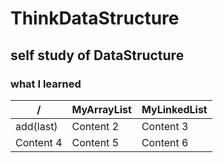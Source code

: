 # ThinkDataStructure
## self study of DataStructure


### what I learned 

|   /   | MyArrayList | MyLinkedList |
| --- | --- | --- |
| add(last) | Content 2 | Content 3 |
| Content 4 | Content 5 | Content 6 |
